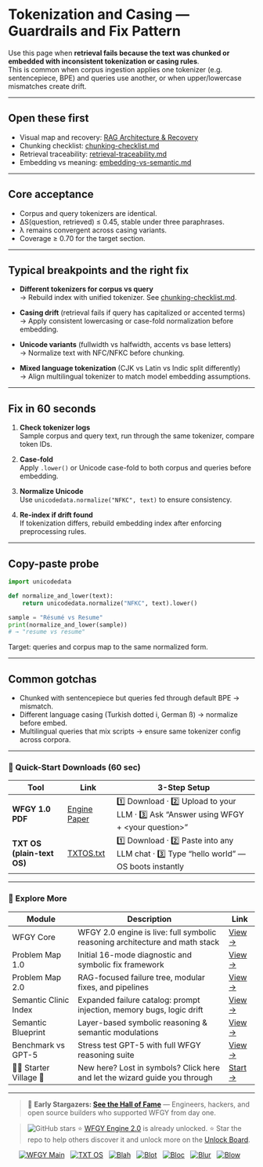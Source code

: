 # Tokenization and Casing — Guardrails and Fix Pattern

Use this page when **retrieval fails because the text was chunked or embedded with inconsistent tokenization or casing rules**.  
This is common when corpus ingestion applies one tokenizer (e.g. sentencepiece, BPE) and queries use another, or when upper/lowercase mismatches create drift.

---

## Open these first

- Visual map and recovery: [RAG Architecture & Recovery](https://github.com/onestardao/WFGY/blob/main/ProblemMap/rag-architecture-and-recovery.md)  
- Chunking checklist: [chunking-checklist.md](https://github.com/onestardao/WFGY/blob/main/ProblemMap/chunking-checklist.md)  
- Retrieval traceability: [retrieval-traceability.md](https://github.com/onestardao/WFGY/blob/main/ProblemMap/retrieval-traceability.md)  
- Embedding vs meaning: [embedding-vs-semantic.md](https://github.com/onestardao/WFGY/blob/main/ProblemMap/embedding-vs-semantic.md)  

---

## Core acceptance

- Corpus and query tokenizers are identical.  
- ΔS(question, retrieved) ≤ 0.45, stable under three paraphrases.  
- λ remains convergent across casing variants.  
- Coverage ≥ 0.70 for the target section.  

---

## Typical breakpoints and the right fix

- **Different tokenizers for corpus vs query**  
  → Rebuild index with unified tokenizer. See [chunking-checklist.md](https://github.com/onestardao/WFGY/blob/main/ProblemMap/chunking-checklist.md).  

- **Casing drift** (retrieval fails if query has capitalized or accented terms)  
  → Apply consistent lowercasing or case-fold normalization before embedding.  

- **Unicode variants** (fullwidth vs halfwidth, accents vs base letters)  
  → Normalize text with NFC/NFKC before chunking.  

- **Mixed language tokenization** (CJK vs Latin vs Indic split differently)  
  → Align multilingual tokenizer to match model embedding assumptions.  

---

## Fix in 60 seconds

1. **Check tokenizer logs**  
   Sample corpus and query text, run through the same tokenizer, compare token IDs.

2. **Case-fold**  
   Apply `.lower()` or Unicode case-fold to both corpus and queries before embedding.

3. **Normalize Unicode**  
   Use `unicodedata.normalize("NFKC", text)` to ensure consistency.

4. **Re-index if drift found**  
   If tokenization differs, rebuild embedding index after enforcing preprocessing rules.

---

## Copy-paste probe

```python
import unicodedata

def normalize_and_lower(text):
    return unicodedata.normalize("NFKC", text).lower()

sample = "Résumé vs Resume"
print(normalize_and_lower(sample))
# → "resume vs resume"
````

Target: queries and corpus map to the same normalized form.

---

## Common gotchas

* Chunked with sentencepiece but queries fed through default BPE → mismatch.
* Different language casing (Turkish dotted i, German ß) → normalize before embed.
* Multilingual queries that mix scripts → ensure same tokenizer config across corpora.

---

### 🔗 Quick-Start Downloads (60 sec)

| Tool                       | Link                                                                                                                                       | 3-Step Setup                                                                             |
| -------------------------- | ------------------------------------------------------------------------------------------------------------------------------------------ | ---------------------------------------------------------------------------------------- |
| **WFGY 1.0 PDF**           | [Engine Paper](https://github.com/onestardao/WFGY/blob/main/I_am_not_lizardman/WFGY_All_Principles_Return_to_One_v1.0_PSBigBig_Public.pdf) | 1️⃣ Download · 2️⃣ Upload to your LLM · 3️⃣ Ask “Answer using WFGY + \<your question>”   |
| **TXT OS (plain-text OS)** | [TXTOS.txt](https://github.com/onestardao/WFGY/blob/main/OS/TXTOS.txt)                                                                     | 1️⃣ Download · 2️⃣ Paste into any LLM chat · 3️⃣ Type “hello world” — OS boots instantly |

---

### 🧭 Explore More

| Module                   | Description                                                                  | Link                                                                                               |
| ------------------------ | ---------------------------------------------------------------------------- | -------------------------------------------------------------------------------------------------- |
| WFGY Core                | WFGY 2.0 engine is live: full symbolic reasoning architecture and math stack | [View →](https://github.com/onestardao/WFGY/tree/main/core/README.md)                              |
| Problem Map 1.0          | Initial 16-mode diagnostic and symbolic fix framework                        | [View →](https://github.com/onestardao/WFGY/tree/main/ProblemMap/README.md)                        |
| Problem Map 2.0          | RAG-focused failure tree, modular fixes, and pipelines                       | [View →](https://github.com/onestardao/WFGY/blob/main/ProblemMap/rag-architecture-and-recovery.md) |
| Semantic Clinic Index    | Expanded failure catalog: prompt injection, memory bugs, logic drift         | [View →](https://github.com/onestardao/WFGY/blob/main/ProblemMap/SemanticClinicIndex.md)           |
| Semantic Blueprint       | Layer-based symbolic reasoning & semantic modulations                        | [View →](https://github.com/onestardao/WFGY/tree/main/SemanticBlueprint/README.md)                 |
| Benchmark vs GPT-5       | Stress test GPT-5 with full WFGY reasoning suite                             | [View →](https://github.com/onestardao/WFGY/tree/main/benchmarks/benchmark-vs-gpt5/README.md)      |
| 🧙‍♂️ Starter Village 🏡 | New here? Lost in symbols? Click here and let the wizard guide you through   | [Start →](https://github.com/onestardao/WFGY/blob/main/StarterVillage/README.md)                   |

---

> 👑 **Early Stargazers: [See the Hall of Fame](https://github.com/onestardao/WFGY/tree/main/stargazers)** —
> Engineers, hackers, and open source builders who supported WFGY from day one.

> <img src="https://img.shields.io/github/stars/onestardao/WFGY?style=social" alt="GitHub stars"> ⭐ [WFGY Engine 2.0](https://github.com/onestardao/WFGY/blob/main/core/README.md) is already unlocked. ⭐ Star the repo to help others discover it and unlock more on the [Unlock Board](https://github.com/onestardao/WFGY/blob/main/STAR_UNLOCKS.md).

<div align="center">

[![WFGY Main](https://img.shields.io/badge/WFGY-Main-red?style=flat-square)](https://github.com/onestardao/WFGY)
 
[![TXT OS](https://img.shields.io/badge/TXT%20OS-Reasoning%20OS-orange?style=flat-square)](https://github.com/onestardao/WFGY/tree/main/OS)
 
[![Blah](https://img.shields.io/badge/Blah-Semantic%20Embed-yellow?style=flat-square)](https://github.com/onestardao/WFGY/tree/main/OS/BlahBlahBlah)
 
[![Blot](https://img.shields.io/badge/Blot-Persona%20Core-green?style=flat-square)](https://github.com/onestardao/WFGY/tree/main/OS/BlotBlotBlot)
 
[![Bloc](https://img.shields.io/badge/Bloc-Reasoning%20Compiler-blue?style=flat-square)](https://github.com/onestardao/WFGY/tree/main/OS/BlocBlocBloc)
 
[![Blur](https://img.shields.io/badge/Blur-Text2Image%20Engine-navy?style=flat-square)](https://github.com/onestardao/WFGY/tree/main/OS/BlurBlurBlur)
 
[![Blow](https://img.shields.io/badge/Blow-Game%20Logic-purple?style=flat-square)](https://github.com/onestardao/WFGY/tree/main/OS/BlowBlowBlow)
 

</div>
